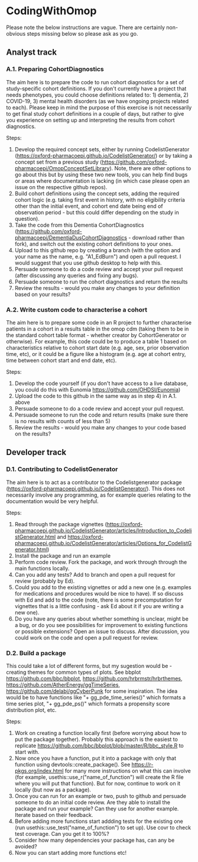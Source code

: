 # CodingWithOmop

Please note the below instructions are vague. There are certainly non-obvious steps missing below so please ask as you go.


## Analyst track
### A.1. Preparing CohortDiagnostics
The aim here is to prepare the code to run cohort diagnostics for a set of study-specific cohort definitions. If you don't currently have a project that needs phenotypes, you could choose definitions related to: 1) dementia, 2) COVID-19, 3) mental health disorders (as we have ongoing projects related to each). Please keep in mind the purpose of this exercise is not necessarily to get final study cohort definitions in a couple of days, but rather to give you experience on setting up and interpreting the results from cohort diagnostics.

Steps:
1) Develop the required concept sets, either by running CodelistGenerator (https://oxford-pharmacoepi.github.io/CodelistGenerator/) or by taking a concept set from a previous study (https://github.com/oxford-pharmacoepi/OmopConceptSetLibrary). Note, there are other options to go about this but by using these two new tools, you can help find bugs or areas where documentation is lacking (in which case please open an issue on the respective github repos).
2) Build cohort definitions using the concept sets, adding the required cohort logic (e.g. taking first event in history, with no eligibility criteria other than the initial event, and cohort end date being end of observation period - but this could differ depending on the study in question).
3) Take the code from this Dementia CohortDiagnostics (https://github.com/oxford-pharmacoepi/DementiaDusCohortDiagnostics - download rather than fork), and switch out the existing cohort definitions to your ones. 
4) Upload to this github repo by creating a branch (with the option and your name as the name, e.g. "A1_EdBurn") and open a pull request. I would suggest that you use github desktop to help with this. 
5) Persuade someone to do a code review and accept your pull request (after discussing any queries and fixing any bugs).
6) Persuade someone to run the cohort diagnostics and return the results 
7) Review the results - would you make any changes to your definition based on your results?

### A.2. Write custom code to characterise a cohort 
The aim here is to prepare some code in an R project to further characterise patients in a cohort in a results table in the omop cdm (taking them to be in the standard cohort table format - whether creator by CohortGenerator or otherwise). For example, this code could be to produce a table 1 based on characteristics relative to cohort start date (e.g. age, sex, prior observation time, etc), or it could be a figure like a histogram (e.g. age at cohort entry, time between cohort start and end date, etc).

Steps: 
1) Develop the code yourself (if you don't have access to a live database, you could do this with Eunomia https://github.com/OHDSI/Eunomia)
2) Upload the code to this github in the same way as in step 4) in A.1. above
3) Persuade someone to do a code review and accept your pull request.
4) Persuade someone to run the code and return results (make sure there is no results with counts of less than 5)
5) Review the results - would you make any changes to your code based on the results?


## Developer track
### D.1. Contributing to CodelistGenerator
The aim here is to act as a contributor to the Codelistgenerator package (https://oxford-pharmacoepi.github.io/CodelistGenerator/). This does not necessarily involve any programming, as for example queries relating to the documentation would be very helpful.

Steps: 
1) Read through the package vignettes (https://oxford-pharmacoepi.github.io/CodelistGenerator/articles/Introduction_to_CodelistGenerator.html and https://oxford-pharmacoepi.github.io/CodelistGenerator/articles/Options_for_CodelistGenerator.html)
2) Install the package and run an example
3) Perform code review. Fork the package, and work through through the main functions locally. 
4) Can you add any tests? Add to branch and open a pull request for review (probably by Ed). 
5) Could you add to the existing vignettes or add a new one (e.g. examples for medications and procedures would be nice to have). If so discuss with Ed and add to the code (note, there is some precomputation for vignettes that is a little confusing - ask Ed about it if you are writing a new one).
6) Do you have any queries about whether something is unclear, might be a bug, or do you see possibilities for improvement to existing functions or possible extensions? Open an issue to discuss. After discussion, you could work on the code and open a pull request for review.

### D.2. Build a package 
This could take a lot of different forms, but my sugestion would be - creating themes for common types of plots. See bbplot https://github.com/bbc/bbplot, https://github.com/hrbrmstr/hrbrthemes, https://github.com/AtherEnergy/ggTimeSeries, https://github.com/delabj/ggCyberPunk for some inspiration. The idea would be to have functions like "+ gg_pde_time_series()" which formats a time series plot, "+ gg_pde_ps()" which formats a propensity score distribution plot, etc.

Steps: 
1) Work on creating a function locally first (before worrying about how to put the package together). Probably this approach is the easiest to replicate https://github.com/bbc/bbplot/blob/master/R/bbc_style.R to start with.
2) Now once you have a function, put it into a package with only that function using devtools::create_package(). See https://r-pkgs.org/index.html for many more instructions on what this can involve (for example, usethis::use_r("name_of_function") will create the R file where you will put that function). But for now, continue to work on it locally (but now as a package). 
3) Once you can run for an example or two, push to github and persuade someone to do an initial code review. Are they able to install the package and run your example? Can they use for another example. Iterate based on their feedback.
4) Before adding more functions start addding tests for the existing one (run usethis::use_test("name_of_function") to set up). Use covr to check test coverage. Can you get it to 100%? 
5) Consider how many dependencies your package has, can any be avoided? 
6) Now you can start adding more functions etc! 
